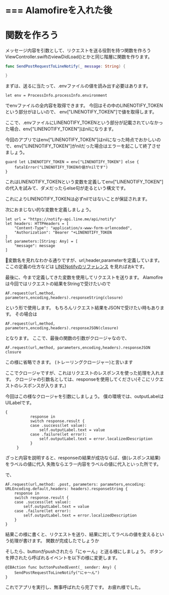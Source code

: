 ===
Alamofireを入れた後
===

# 関数を作ろう
メッセージ内容を引数として、リクエストを送る役割を持つ関数を作ろう
ViewController.swiftのviewDidLoad()とかと同じ階層に関数を作ります。

```swift
func SendPostRequestToLineNotify(_ message: String) {

}
```
まずは、送るに当たって、.envファイルの値を読み出す必要はあります。
```
let env = ProcessInfo.processInfo.environment
```
でenvファイルの全内容を取得できます。
今回はその中のLINENOTIFY_TOKENという部分がほしいので、
env["LINENOTIFY_TOKEN"]で値を取得します。

ここで、.envファイルにLINENOTIFY_TOKENという部分が記載されていなかった場合、env["LINENOTIFY_TOKEN"]はnilになります。

今回のアプリではenv["LINENOTIFY_TOKEN"]はnilになった時点でおかしいので、env["LINENOTIFY_TOKEN"]がnilだった場合はエラーを起こして終了させましょう。

```
guard let LINENOTIFY_TOKEN = env["LINENOTIFY_TOKEN"] else {
    fatalError("LINENOTIFY_TOKENの値がnilです")
}
```

これはLINENOTIFY_TOKENという変数を定義してenv["LINENOTIFY_TOKEN"]の代入を試みて、ダメだったらelse句が走るという構文です。

これによりLINENOTIFY_TOKENは必ずnilではないことが保証されます。

次におまじない的な変数を定義しましょう。

```
let url = "https://notify-api.line.me/api/notify"
let headers: HTTPHeaders = [
    "Content-Type": "application/x-www-form-urlencoded",
    "Authorization": "Bearer "+LINENOTIFY_TOKEN
]
let parameters:[String: Any] = [
    "message": message
]
```
変数名を見れなわかる通りですが、url,header,parameterを定義しています。　ここの定義の仕方などは
[LINENotifyのリファレンス](https://notify-bot.line.me/doc/ja/)
を見ればおkです。

最後に、今まで定義してきた変数を使用してリクエストを送ります。
Alamofireは今回ではリクエストの結果をStringで受けたいので
```
AF.request(url,method, parameters,encoding,headers).responseString(closure)
```
という形で使用します。
もちろんリクエスト結果をJSONで受けたい時もあります。
その場合は
```
AF.request(url,method, parameters,encoding,headers).responseJSON(closure)
```
となります。
ここで、最後の関数の引数がクロージャなので、
```
AF.request(url,method, parameters,encoding,headers).responseJSON closure
```
この様に省略できます。
(トレーリングクロージャー)と言います


ここでクロージャですが、これはリクエストのレスポンスを使った処理を入れます。
クロージャの引数名としては、responseを使用してください(そこにリクエストのレスポンスが入ります。)

今回はこの様なクロージャを引数にしましょう。
僕の環境では、outputLabelはUILabelです。
```
{
           response in
           switch response.result {
           case .success(let value):
               self.outputLabel.text = value
           case .failure(let error):
               self.outputLabel.text = error.localizedDescription
           }
     }
```
ざっと内容を説明すると、responseの結果が成功ならば、値(レスポンス結果)をラベルの値に代入
失敗ならエラー内容をラベルの値に代入といった所です。

で、
```
AF.request(url,method: .post, parameters: parameters,encoding: URLEncoding.default,headers: headers).responseString {
    response in
    switch response.result {
    case .success(let value):
        self.outputLabel.text = value
    case .failure(let error):
        self.outputLabel.text = error.localizedDescription
    }
}
```
結果この様に書くと、リクエストを送り、結果に対してラベルの値を変えるという処理が書けます。
関数が完成したでしょうか

そしたら、buttonがpushされたら「にゃーん」と送る様にしましょう。
ボタンを押されたら呼ばれるイベントを以下の様に変更します。
```
@IBAction func buttonPushedEvent(_ sender: Any) {
    SendPostRequestToLineNotify("にゃ〜ん")
}
```

これでアプリを実行し、無事呼ばれたら完了です。
お疲れ様でした。

